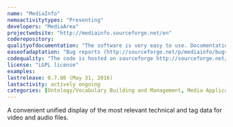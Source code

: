 ```yaml
---
name: "MediaInfo"
nemoactivitytypes: "Presenting"
developers: "MediaArea"
projectwebsite: "http://mediainfo.sourceforge.net/en"
coderepository: 
qualityofdocumentation: "The software is very easy to use. Documentations is not locatable but also not necessary."
easeofadaptation: "Bug reports (http://sourceforge.net/p/mediainfo/bugs/) and feature requests (http://sourceforge.net/p/mediainfo/feature-requests/)  can be filed and there is also a forum for all other questions (http://sourceforge.net/p/mediainfo/discussion/). They are all very active."
codequality: "The code is hosted on sourceforge http://sourceforge.net/p/mediainfo/code/commit_browser and there seems to be development ongoing. Binaries for nearly all operating systems are available: http://mediaarea.net/en/MediaInfo/Download."
license: "LGPL license"
examples: 
lastrelease: 0.7.86 (May 31, 2016)
lastactivity: actively ongoing
categories: [Ontology/Vocabulary Building and Management, Media Applications]
---
```

A convenient unified display of the most relevant technical and tag data for video and audio files.
